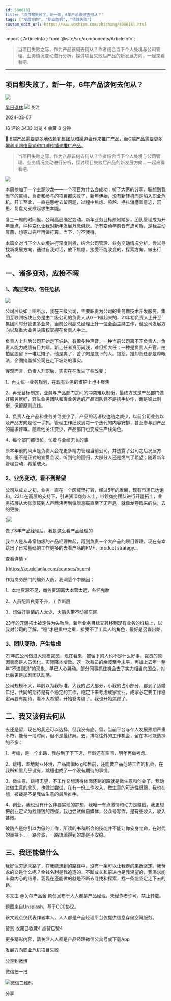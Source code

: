 ```yaml
---
id: 6006181
title: "项目都失败了，新一年，6年产品该何去何从？"
tags: ["发展方向", "职业危机", "项目失败"]
custom_edit_url: https://www.woshipm.com/zhichang/6006181.html
---
```

import { ArticleInfo } from '@site/src/components/ArticleInfo';

<ArticleInfo
    author="早日退休"
    authorLink="https://www.woshipm.com/u/788426"
    published="2024-03-07"
    views={3433}
    comments={16}
    collects={4}
/>

> 当项目失败之际，作为产品该何去何从？作者结合当下个人处境与公司管理、业务情况变动进行分析，探讨项目失败后产品的新发展方向，一起来看看吧。

---

## 项目都失败了，新一年，6年产品该何去何从？

[![](https://static.woshipm.com/pmapp_avatar_20240124165041_6218.jpeg?imageView2/1/w/72/h/72/q/100)](https://www.woshipm.com/u/788426)

[早日退休](https://www.woshipm.com/u/788426) ![](https://static.woshipm.com/tag/1101_1@2x.png) 关注

2024-03-07

16 评论 3433 浏览 4 收藏 8 分钟

[🔗 B端产品需要更多地依赖销售团队和渠道合作来推广产品，而C端产品需要更多地利用网络营销和口碑传播来推广产品..](https://ke.qidianla.com/courses/bcpm)

> 当项目失败之际，作为产品该何去何从？作者结合当下个人处境与公司管理、业务情况变动进行分析，探讨项目失败后产品的新发展方向，一起来看看吧。

![](https://image.woshipm.com/2023/04/13/edc74804-d9ee-11ed-889f-00163e0b5ff3.jpg)

本周参加了一个主题沙龙——一个项目为什么会成功；听了大家的分享，联想到我当下的窘境，负责和参与的项目都失败了，新年伊始，没有新转机而是陷入职业危机。开工至此，一直在思考去留问题，过程中焦虑、煎熬、挣扎消磨着意志，沉思、复盘又支撑起求生本能。

复工一周的时间里，公司高层确定变动，新年业务目标原地踏步，团队管理成为开年重点，种种变化让我对新年发展万念俱灰。所有变动年前皆有迹可循，是我主动屏蔽，想等过完年再做打算，当下，时不我待。

本篇文对当下个人处境进行深度剖析，结合公司管理、业务变动情况分析，尝试寻找新发展方向，通过自我对话，放下焦虑，接受不能改变的，探索方向，做出行动。

## 一、诸多变动，应接不暇

### 1、高层变动，信任危机

![](https://image.woshipm.com/2024/03/07/acf723f6-dc24-11ee-926a-00163e0b5ff3.png)

公司层级如上图所示，我在三级公司，主要职责为公司的业务做技术开发服务，集团互联网板块业务是由二级公司的负责人从0－1做起来的，21年初负责人上升至集团同时分管更多业务，当前公司副总经理上升一位全面主持工作，但公司发展方向以及重大业务决策权掌握在负责人手上。

负责人上升后公司开始走下坡路，有很多种声音，一种当前公司离不开负责人，负责人能力成绩有目共睹，新上任者资历尚浅，难但担大任；一种是负责人升官，拍拍屁股留下一堆烂摊子，他是爽了，苦了的是底下的人。抱怨，推卸责任都是障眼法，企图掩盖掉公司在走下坡路的事实。

客观而言，负责人升职后，实实在在发生了些改变：

1、再无统一业务规划，在现有业务的维护上也不聚焦

2、再无目标制定，业务与产品部门之间的冲突难以制衡，最终方式是产品部门做好服务就好，野生业务团队和离业务远的产品团队竟不是携手协作，而是彼此制衡，保留原则底线。

3、负责人在产品和业务关注变少了，产品的话语权也随之减少，以前公司业务以及产品方向是他一手抓，管理工作细致到每一个迭代的内容安排，甚至参与到产品的需求评审。随着他关注变少，产品部门也变成生产线角色。

4、每个部门都很忙，忙着与业绩无关的事

原本年前的风声是负责人会花更多精力管理当前公司，并透露了公司之后发展方向，虽不是正式的宣贯会议，听到他的回归，大部分人还是燃气了希望；随着新年管理变动，希望破灭。

### 2、业务变动，看不到希望

公司从成立之初，业务一直在一个区域里打转，经过5年的发展，现有市场已达饱和，23年在高层的支持下，引进资深商务人士，带领商务团队进行开疆拓土，业务拓展从大张旗鼓到人声鼎沸再到偃旗息鼓直至了无声息，就像龙卷风来的快，去的更快。

[![](https://image.woshipm.com/2023/08/02/bf59b8ba-30e4-11ee-88e7-00163e0b5ff3.png)

做了8年产品经理后，我是这么看产品经理的

我个人是从非常初级的产品经理做起，再到负责一个大产品的项目管理，现在有幸跳出了日常基础的工作更多的去看产品的PMF，product strategy...

查看详情 >

](https://ke.qidianla.com/courses/bcpm)

作为商务部门的编外人员，我洞悉个中原因：

1、本地资源不足，商务资源离大本营太远，各怀鬼胎

2、人员配置良莠不齐，工作断层

3、想做好事情的人太少，火箭头带不动吊车尾

23年的开疆拓土被定性为失败后，新年业务目标又转移到现有业务的维稳上，以我对公司的了解，“稳”才是重中之重，接受不了工具人的角色，最好是另谋出路。

### 3、团队变动，产生焦虑

22年底公司做过大规模裁员，现在看来，被留下的人也不是什么好事。裁员的原因表面是人员优化，实际降本增效。这一次裁员的余波至今未平，再加上去年一整年“不进则退”的现象，早已人心晃动。部分同事抓住机会去了实力相当的国企，对比后更是加剧团队动荡。

公司规模不大，年龄以为我标准，大我的占大部分，小我的占小部分，都到了适婚年纪，共同的期待是有个稳定的工作，稳定下来考虑成家立业，成家必定要工作稳定再要有期待，看不大希望，开始卷考编了。我也开始焦虑了。

## 二、我又该何去何从

去还是留，现在的我还可以选择，但我没有底。留，当前平台与个人发展预期严重不符，能苟一段时间，但不是最终解。去，排除往外的工作机会，留在本地能选择的不多：

1、考编，是一个出路，我放到了下下选，年龄还有空间，明年再做考虑。

2、跳槽，本地就业环境，产品岗偏to g和售前，还能做产品范畴工作的机会，在我所知里几乎没有，跳槽也成了一个没有期待的事情。

3、做生意，跳槽无望，不工作又想活得体面还剩的路就是做生意和创业了，我动过做生意的念头，也做过尝试，在有一份工作收入，做生意的可选性很弱，我也在想，被裁是不是我做生意的最后推手。

4、创业，我也没有什么非要实现的梦想，我唯一有点激情和动力是赚钱，我更想把创业定义为找赚钱的路径，我也尝试做自媒体，公众号写作，是有些收入，收入甚微。

破防点是你引以为傲的工作，所读的书和所会的技能并不能让你安身立命，在时代的裹挟下，一路奔波，一路琉璃得到的却是不安稳。

## 三、我还能做什么

我好似穷途末路了，在我能想到的路径中，没有一条可以让我走的果断坚定。我苛求的又是什么呢？金钱名利是我追逐的，不断成长和前进也是我渴望的，我渴求能丰盈内心的结果。我现在还能做的就是不断去寻找和探索，找一条能坚定走下去的路。

本文由 @关尔产品舍 原创发布于人人都是产品经理，未经作者许可，禁止转载。

题图来自Unsplash，基于CC0协议。

该文观点仅代表作者本人，人人都是产品经理平台仅提供信息存储空间服务。

赞赏 收藏已收藏4 点赞已赞4

更多精彩内容，请关注人人都是产品经理微信公众号或下载App

[发展方向](https://www.woshipm.com/tag/%e5%8f%91%e5%b1%95%e6%96%b9%e5%90%91)[职业危机](https://www.woshipm.com/tag/%e8%81%8c%e4%b8%9a%e5%8d%b1%e6%9c%ba)[项目失败](https://www.woshipm.com/tag/%e9%a1%b9%e7%9b%ae%e5%a4%b1%e8%b4%a5)

[分享到微博](https://service.weibo.com/share/share.php?appkey=2775287854&title=项目都失败了，新一年，6年产品该何去何从？&url=https://www.woshipm.com/zhichang/6006181.html&pic=https://image.woshipm.com/2023/04/13/edc74804-d9ee-11ed-889f-00163e0b5ff3.jpg)

微信扫一扫

![微信二维码](https://api.pwmqr.com/qrcode/create/?url=https://www.woshipm.com/zhichang/6006181.html)

分享